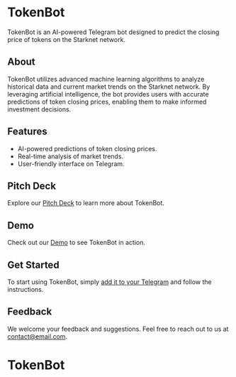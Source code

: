 # TokenBot

TokenBot is an AI-powered Telegram bot designed to predict the closing price of tokens on the Starknet network.

## About

TokenBot utilizes advanced machine learning algorithms to analyze historical data and current market trends on the Starknet network. By leveraging artificial intelligence, the bot provides users with accurate predictions of token closing prices, enabling them to make informed investment decisions.

## Features

- AI-powered predictions of token closing prices.
- Real-time analysis of market trends.
- User-friendly interface on Telegram.

## Pitch Deck

Explore our [Pitch Deck](https://www.canva.com/design/DAGL5daLMdI/9-OlXiD58-HyMlodMZtDcA/edit?utm_content=DAGL5daLMdI&utm_campaign=designshare&utm_medium=link2&utm_source=sharebutton) to learn more about TokenBot.

## Demo

Check out our [Demo](https://www.loom.com/share/91a0503300c1408cb0d2531195dcb92d?sid=7489232b-6147-458b-9134-80b51285c7fe) to see TokenBot in action.

## Get Started

To start using TokenBot, simply [add it to your Telegram](https://t.me/KibokoDegenBot) and follow the instructions.

## Feedback

We welcome your feedback and suggestions. Feel free to reach out to us at [contact@email.com](bratipahmh@gmail.com).

# TokenBot
